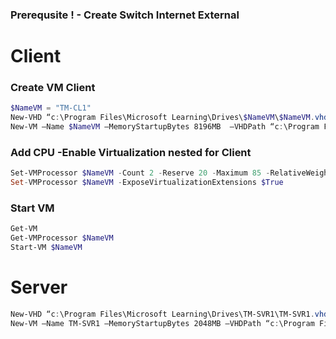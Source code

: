### Prerequsite ! - Create Switch Internet External

# Client
### Create VM Client
```powershell
$NameVM = "TM-CL1" 
New-VHD “c:\Program Files\Microsoft Learning\Drives\$NameVM\$NameVM.vhd” -ParentPath “c:\Program Files\Microsoft Learning\Base\Base20A-W10-1903.vhd”
New-VM –Name $NameVM –MemoryStartupBytes 8196MB  –VHDPath “c:\Program Files\Microsoft Learning\Drives\$NameVM\$NameVM.vhd” –SwitchName “Internet”
```

### Add CPU -Enable Virtualization nested for Client 

```powershell
Set-VMProcessor $NameVM -Count 2 -Reserve 20 -Maximum 85 -RelativeWeight 200
Set-VMProcessor $NameVM -ExposeVirtualizationExtensions $True
```

### Start VM


```powershell
Get-VM
Get-VMProcessor $NameVM
Start-VM $NameVM
```


# Server

```powershell
New-VHD “c:\Program Files\Microsoft Learning\Drives\TM-SVR1\TM-SVR1.vhd” -ParentPath “c:\Program Files\Microsoft Learning\Base\Base19D-WS19-1809.vhd”
New-VM –Name TM-SVR1 –MemoryStartupBytes 2048MB –VHDPath “c:\Program Files\Microsoft Learning\Drives\TM-SVR1\TM-SVR1.vhd” –SwitchName “Internet”
```
